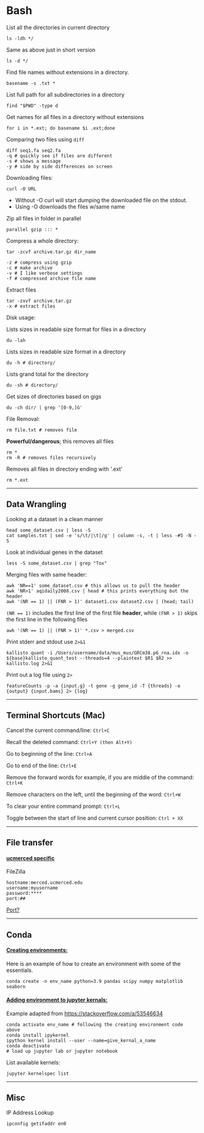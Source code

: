 # Bash

List all the directories in current directory

    ls -ldh */

Same as above just in short version

    ls -d */

Find file names without extensions in a directory. 

    basename -s .txt *

List full path for all subdirectories in a directory

	find "$PWD" -type d

Get names for all files in a directory without extensions

    for i in *.ext; do basename $i .ext;done 

Comparing two files using `diff`
	
	diff seq1.fa seq2.fa
	-q # quickly see if files are different
	-s # shows a message
	-y # side by side differences on screen

Downloading files:

    curl -O URL
    
- Without -O curl will start dumping the downloaded file on the stdout. 
- Using -O downloads the files w/same name

Zip all files in folder in parallel

    parallel gzip ::: *


Compress a whole directory:

    tar -zcvf archive.tar.gz dir_name

	-z # compress using gzip
	-c # make archive
	-v # I like verbose settings
	-f # compressed archive file name

Extract files 

    tar -zxvf archive.tar.gz
	-x # extract files

Disk usage:

Lists sizes in readable size format for files in a directory

    du -lah

Lists sizes in readable size format in a directory

    du -h # directory/

Lists grand total for the directory

    du -sh # directory/

Get sizes of directories based on gigs

    du -ch dir/ | grep '[0-9,]G'

File Removal:

    rm file.txt # removes file

**Powerful/dangerous**; this removes all files
    
    rm *
    rm -R # removes files recursively 

Removes all files in directory ending with '.ext'

    rm *.ext

---
## Data Wrangling

Looking at a dataset in a clean manner

    head some_dataset.csv | less -S
    cat samples.txt | sed -e 's/\t/|\t|/g' | column -s, -t | less -#5 -N -S

Look at individual genes in the dataset

    less -S some_dataset.csv | grep "Tox"


Merging files with same header:

    awk 'NR==1' some_dataset.csv # this allows us to pull the header
    awk 'NR>1' aqidaily2008.csv | head # this prints everything but the header
    awk '(NR == 1) || (FNR > 1)' dataset1.csv dataset2.csv | (head; tail)

`(NR == 1)` includes the first line of the first file **header**, while `(FNR > 1)` skips the first line in the following files

    awk '(NR == 1) || (FNR > 1)' *.csv > merged.csv

Print stderr and stdout use `2>&1`

	kallisto quant -i /Users/username/data/mus_mus/GRCm38.p6_rna.idx -o ${base}kallisto_quant_test --threads=4 --plaintext $R1 $R2 >> kallisto.log 2>&1

Print out a log file using `2>`

	featureCounts -p -a {input.g} -t gene -g gene_id -T {threads} -o {output} {input.bams} 2> {log}

---
## Terminal Shortcuts (Mac)

Cancel the current command/line: `Ctrl+C`

Recall the deleted command: `Ctrl+Y (then Alt+Y)`

Go to beginning of the line: `Ctrl+A`

Go to end of the line: `Ctrl+E`

Remove the forward words for example, if you are middle of the command: `Ctrl+K`

Remove characters on the left, until the beginning of the word: `Ctrl+W`

To clear your entire command prompt: `Ctrl+L`

Toggle between the start of line and current cursor position: `Ctrl + XX`



---
## File transfer

#### [ucmerced specific](https://github.com/ucmerced/merced-cluster/wiki/Transferring-Files)


FileZilla

    hostname:merced.ucmerced.edu
    username:myusername
    password:****
    port:##

[Port?](https://serverfault.com/questions/74176/what-port-does-sftp-use/167872)


---
## Conda

#### [Creating environments:](https://conda.io/projects/conda/en/latest/user-guide/tasks/manage-environments.html#creating-an-environment-with-commands)

Here is an example of how to create an environment with some of the essentials.


    conda create -n env_name python=3.9 pandas scipy numpy matplotlib seaborn


#### [Adding environment to jupyter kernals:](https://stackoverflow.com/a/53546634)

Example adapted from https://stackoverflow.com/a/53546634

    conda activate env_name # following the creating environment code above
    conda install ipykernel
    ipython kernel install --user --name=give_kernal_a_name
    conda deactivate
    # load up jupyter lab or jupyter notebook     


List available kernels:

`jupyter kernelspec list`

---
## Misc

IP Address Lookup

    ipconfig getifaddr en0

